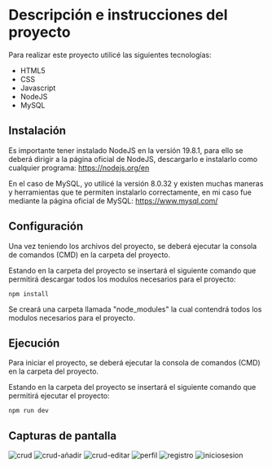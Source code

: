# Descripción e instrucciones del proyecto

Para realizar este proyecto utilicé las siguientes tecnologías:
- HTML5
- CSS
- Javascript
- NodeJS
- MySQL

## Instalación

Es importante tener instalado NodeJS en la versión 19.8.1, para ello se deberá dirigir a la página oficial de NodeJS, descargarlo e instalarlo como cualquier programa: https://nodejs.org/en

En el caso de MySQL, yo utilicé la versión 8.0.32 y existen muchas maneras y herramientas que te permiten instalarlo correctamente, en mi caso fue mediante la página oficial de MySQL: https://www.mysql.com/

## Configuración

Una vez teniendo los archivos del proyecto, se deberá ejecutar la consola de comandos (CMD) en la carpeta del proyecto.

Estando en la carpeta del proyecto se insertará el siguiente comando que permitirá descargar todos los modulos necesarios para el proyecto:

```
npm install
```

Se creará una carpeta llamada "node_modules" la cual contendrá todos los modulos necesarios para el proyecto.

## Ejecución

Para iniciar el proyecto, se deberá ejecutar la consola de comandos (CMD) en la carpeta del proyecto.

Estando en la carpeta del proyecto se insertará el siguiente comando que permitirá ejecutar el proyecto:

```
npm run dev
```

## Capturas de pantalla

![crud](https://i.imgur.com/Sveqran.png)
![crud-añadir](https://i.imgur.com/v7PsSyh.png)
![crud-editar](https://i.imgur.com/7Dv4B4m.png)
![perfil](https://i.imgur.com/LGaE5wP.png)
![registro](https://i.imgur.com/KOYopP6.png)
![iniciosesion](https://i.imgur.com/R4F16wS.png)





